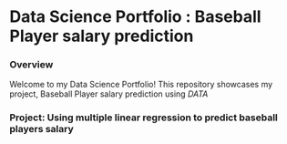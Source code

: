 # Data Science Portfolio : Baseball Player salary prediction

### Overview

Welcome to my Data Science Portfolio! This repository showcases my project, Baseball Player salary prediction using  *DATA*

### Project: Using multiple linear regression to predict baseball players salary
